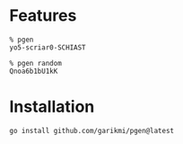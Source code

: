 # Features

    % pgen
    yo5-scriar0-SCHIAST

    % pgen random
    Qnoa6b1bU1kK

# Installation

    go install github.com/garikmi/pgen@latest
